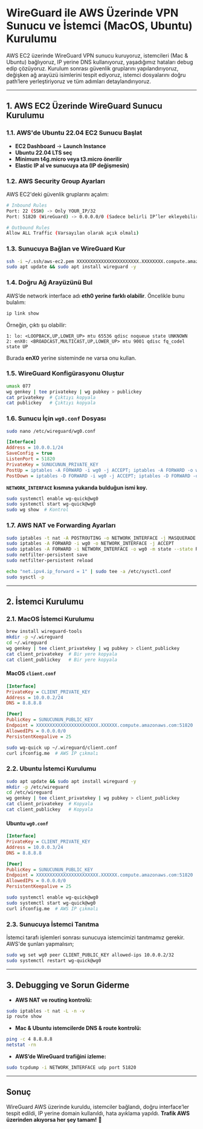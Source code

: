 # WireGuard ile AWS Üzerinde VPN Sunucu ve İstemci (MacOS, Ubuntu) Kurulumu

AWS EC2 üzerinde WireGuard VPN sunucu kuruyoruz, istemcileri (Mac & Ubuntu) bağlıyoruz, IP yerine DNS kullanıyoruz, yaşadığımız hataları debug edip çözüyoruz. Kurulum sonrası güvenlik gruplarını yapılandırıyoruz, değişken ağ arayüzü isimlerini tespit ediyoruz, istemci dosyalarını doğru path’lere yerleştiriyoruz ve tüm adımları detaylandırıyoruz.

---

## **1. AWS EC2 Üzerinde WireGuard Sunucu Kurulumu**

### **1.1. AWS'de Ubuntu 22.04 EC2 Sunucu Başlat**
- **EC2 Dashboard** → **Launch Instance**
- **Ubuntu 22.04 LTS seç**
- **Minimum t4g.micro veya t3.micro önerilir**
- **Elastic IP al ve sunucuya ata (IP değişmesin)**

### **1.2. AWS Security Group Ayarları**
AWS EC2'deki güvenlik gruplarını açalım:
```bash
# Inbound Rules
Port: 22 (SSH) -> Only YOUR_IP/32
Port: 51820 (WireGuard) -> 0.0.0.0/0 (Sadece belirli IP’ler ekleyebilirsin)

# Outbound Rules
Allow ALL Traffic (Varsayılan olarak açık olmalı)
```

### **1.3. Sunucuya Bağlan ve WireGuard Kur**
```bash
ssh -i ~/.ssh/aws-ec2.pem XXXXXXXXXXXXXXXXXXXXXXX.XXXXXXXX.compute.amazonaws.com
sudo apt update && sudo apt install wireguard -y
```

### **1.4. Doğru Ağ Arayüzünü Bul**
AWS’de network interface adı **eth0 yerine farklı olabilir**. Öncelikle bunu bulalım:
```bash
ip link show
```
Örneğin, çıktı şu olabilir:
```
1: lo: <LOOPBACK,UP,LOWER_UP> mtu 65536 qdisc noqueue state UNKNOWN
2: enX0: <BROADCAST,MULTICAST,UP,LOWER_UP> mtu 9001 qdisc fq_codel state UP
```
Burada **enX0** yerine sisteminde ne varsa onu kullan.

### **1.5. WireGuard Konfigürasyonu Oluştur**
```bash
umask 077
wg genkey | tee privatekey | wg pubkey > publickey
cat privatekey  # Çıktıyı kopyala
cat publickey   # Çıktıyı kopyala
```

### **1.6. Sunucu İçin `wg0.conf` Dosyası**
```bash
sudo nano /etc/wireguard/wg0.conf
```
```ini
[Interface]
Address = 10.0.0.1/24
SaveConfig = true
ListenPort = 51820
PrivateKey = SUNUCUNUN_PRIVATE_KEY
PostUp = iptables -A FORWARD -i wg0 -j ACCEPT; iptables -A FORWARD -o wg0 -j ACCEPT; iptables -t nat -A POSTROUTING -o NETWORK_INTERFACE -j MASQUERADE
PostDown = iptables -D FORWARD -i wg0 -j ACCEPT; iptables -D FORWARD -o wg0 -j ACCEPT; iptables -t nat -D POSTROUTING -o NETWORK_INTERFACE -j MASQUERADE
```
**`NETWORK_INTERFACE` kısmına yukarıda bulduğun ismi koy.**

```bash
sudo systemctl enable wg-quick@wg0
sudo systemctl start wg-quick@wg0
sudo wg show  # Kontrol
```

### **1.7. AWS NAT ve Forwarding Ayarları**
```bash
sudo iptables -t nat -A POSTROUTING -o NETWORK_INTERFACE -j MASQUERADE
sudo iptables -A FORWARD -i wg0 -o NETWORK_INTERFACE -j ACCEPT
sudo iptables -A FORWARD -i NETWORK_INTERFACE -o wg0 -m state --state RELATED,ESTABLISHED -j ACCEPT
sudo netfilter-persistent save
sudo netfilter-persistent reload
```

```bash
echo "net.ipv4.ip_forward = 1" | sudo tee -a /etc/sysctl.conf
sudo sysctl -p
```

---

## **2. İstemci Kurulumu**

### **2.1. MacOS İstemci Kurulumu**
```bash
brew install wireguard-tools
mkdir -p ~/.wireguard
cd ~/.wireguard
wg genkey | tee client_privatekey | wg pubkey > client_publickey
cat client_privatekey  # Bir yere kopyala
cat client_publickey   # Bir yere kopyala
```

#### **MacOS `client.conf`**
```ini
[Interface]
PrivateKey = CLIENT_PRIVATE_KEY
Address = 10.0.0.2/24
DNS = 8.8.8.8

[Peer]
PublicKey = SUNUCUNUN_PUBLIC_KEY
Endpoint = XXXXXXXXXXXXXXXXXXXXXXX.XXXXXX.compute.amazonaws.com:51820
AllowedIPs = 0.0.0.0/0
PersistentKeepalive = 25
```

```bash
sudo wg-quick up ~/.wireguard/client.conf
curl ifconfig.me  # AWS IP çıkmalı
```

### **2.2. Ubuntu İstemci Kurulumu**
```bash
sudo apt update && sudo apt install wireguard -y
mkdir -p /etc/wireguard
cd /etc/wireguard
wg genkey | tee client_privatekey | wg pubkey > client_publickey
cat client_privatekey  # Kopyala
cat client_publickey   # Kopyala
```

#### **Ubuntu `wg0.conf`**
```ini
[Interface]
PrivateKey = CLIENT_PRIVATE_KEY
Address = 10.0.0.3/24
DNS = 8.8.8.8

[Peer]
PublicKey = SUNUCUNUN_PUBLIC_KEY
Endpoint = XXXXXXXXXXXXXXXXXXXXXXX.XXXXXX.compute.amazonaws.com:51820
AllowedIPs = 0.0.0.0/0
PersistentKeepalive = 25
```

```bash
sudo systemctl enable wg-quick@wg0
sudo systemctl start wg-quick@wg0
curl ifconfig.me  # AWS IP çıkmalı
```

### **2.3. Sunucuya İstemci Tanıtma**
İstemci tarafı işlemleri sonrası sunucuya istemcimizi tanıtmamız gerekir.
AWS'de şunları yapmalısın;

```bash
sudo wg set wg0 peer CLIENT_PUBLIC_KEY allowed-ips 10.0.0.2/32
sudo systemctl restart wg-quick@wg0
```


---

## **3. Debugging ve Sorun Giderme**

- **AWS NAT ve routing kontrolü:**
```bash
sudo iptables -t nat -L -n -v
ip route show
```
- **Mac & Ubuntu istemcilerde DNS & route kontrolü:**
```bash
ping -c 4 8.8.8.8
netstat -rn
```
- **AWS’de WireGuard trafiğini izleme:**
```bash
sudo tcpdump -i NETWORK_INTERFACE udp port 51820
```

---

## **Sonuç**

WireGuard AWS üzerinde kuruldu, istemciler bağlandı, doğru interface’ler tespit edildi, IP yerine domain kullanıldı, hata ayıklama yapıldı. **Trafik AWS üzerinden akıyorsa her şey tamam!** 🚀
